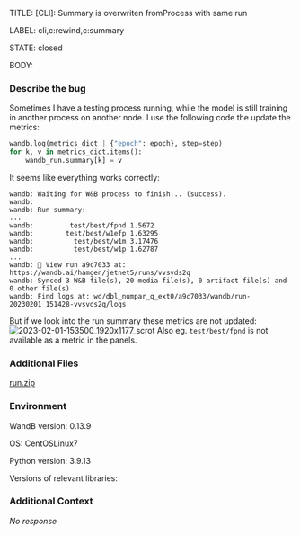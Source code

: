 TITLE:
[CLI]: Summary is overwriten fromProcess with same run

LABEL:
cli,c:rewind,c:summary

STATE:
closed

BODY:
### Describe the bug

Sometimes I have a testing process running, while the model is still training in another process on another node. 
I use the following code the update the metrics:
```python
wandb.log(metrics_dict | {"epoch": epoch}, step=step)
for k, v in metrics_dict.items():
    wandb_run.summary[k] = v
```
It seems like everything works correctly:
```shell
wandb: Waiting for W&B process to finish... (success).
wandb: 
wandb: Run summary:
...
wandb:         test/best/fpnd 1.5672
wandb:        test/best/w1efp 1.63295
wandb:          test/best/w1m 3.17476
wandb:          test/best/w1p 1.62787
...
wandb: 🚀 View run a9c7033 at: https://wandb.ai/hamgen/jetnet5/runs/vvsvds2q
wandb: Synced 3 W&B file(s), 20 media file(s), 0 artifact file(s) and 0 other file(s)
wandb: Find logs at: wd/dbl_numpar_q_ext0/a9c7033/wandb/run-20230201_151428-vvsvds2q/logs
```
But if we look into the run summary these metrics are not updated:
![2023-02-01-153500_1920x1177_scrot](https://user-images.githubusercontent.com/779688/216072235-36e7f7ee-113c-4ce9-ae84-9cc89614e143.png)
Also eg. `test/best/fpnd` is not available as a metric in the panels.


### Additional Files

[run.zip](https://github.com/wandb/wandb/files/10558147/run.zip)


### Environment

WandB version: 0.13.9

OS: CentOSLinux7

Python version: 3.9.13

Versions of relevant libraries:


### Additional Context

_No response_

